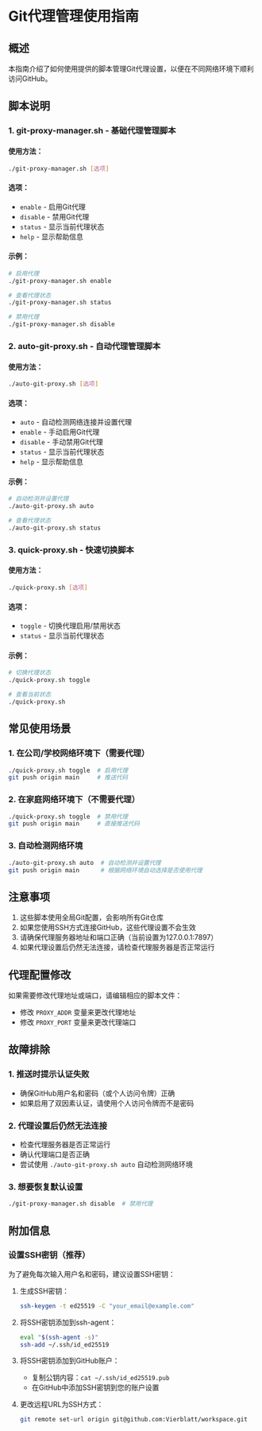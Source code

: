 # Git代理管理使用指南

## 概述

本指南介绍了如何使用提供的脚本管理Git代理设置，以便在不同网络环境下顺利访问GitHub。

## 脚本说明

### 1. git-proxy-manager.sh - 基础代理管理脚本

#### 使用方法：
```bash
./git-proxy-manager.sh [选项]
```

#### 选项：
- `enable` - 启用Git代理
- `disable` - 禁用Git代理
- `status` - 显示当前代理状态
- `help` - 显示帮助信息

#### 示例：
```bash
# 启用代理
./git-proxy-manager.sh enable

# 查看代理状态
./git-proxy-manager.sh status

# 禁用代理
./git-proxy-manager.sh disable
```

### 2. auto-git-proxy.sh - 自动代理管理脚本

#### 使用方法：
```bash
./auto-git-proxy.sh [选项]
```

#### 选项：
- `auto` - 自动检测网络连接并设置代理
- `enable` - 手动启用Git代理
- `disable` - 手动禁用Git代理
- `status` - 显示当前代理状态
- `help` - 显示帮助信息

#### 示例：
```bash
# 自动检测并设置代理
./auto-git-proxy.sh auto

# 查看代理状态
./auto-git-proxy.sh status
```

### 3. quick-proxy.sh - 快速切换脚本

#### 使用方法：
```bash
./quick-proxy.sh [选项]
```

#### 选项：
- `toggle` - 切换代理启用/禁用状态
- `status` - 显示当前代理状态

#### 示例：
```bash
# 切换代理状态
./quick-proxy.sh toggle

# 查看当前状态
./quick-proxy.sh
```

## 常见使用场景

### 1. 在公司/学校网络环境下（需要代理）
```bash
./quick-proxy.sh toggle  # 启用代理
git push origin main     # 推送代码
```

### 2. 在家庭网络环境下（不需要代理）
```bash
./quick-proxy.sh toggle  # 禁用代理
git push origin main     # 直接推送代码
```

### 3. 自动检测网络环境
```bash
./auto-git-proxy.sh auto  # 自动检测并设置代理
git push origin main      # 根据网络环境自动选择是否使用代理
```

## 注意事项

1. 这些脚本使用全局Git配置，会影响所有Git仓库
2. 如果您使用SSH方式连接GitHub，这些代理设置不会生效
3. 请确保代理服务器地址和端口正确（当前设置为127.0.0.1:7897）
4. 如果代理设置后仍然无法连接，请检查代理服务器是否正常运行

## 代理配置修改

如果需要修改代理地址或端口，请编辑相应的脚本文件：
- 修改 `PROXY_ADDR` 变量来更改代理地址
- 修改 `PROXY_PORT` 变量来更改代理端口

## 故障排除

### 1. 推送时提示认证失败
- 确保GitHub用户名和密码（或个人访问令牌）正确
- 如果启用了双因素认证，请使用个人访问令牌而不是密码

### 2. 代理设置后仍然无法连接
- 检查代理服务器是否正常运行
- 确认代理端口是否正确
- 尝试使用 `./auto-git-proxy.sh auto` 自动检测网络环境

### 3. 想要恢复默认设置
```bash
./git-proxy-manager.sh disable  # 禁用代理
```

## 附加信息

### 设置SSH密钥（推荐）
为了避免每次输入用户名和密码，建议设置SSH密钥：

1. 生成SSH密钥：
   ```bash
   ssh-keygen -t ed25519 -C "your_email@example.com"
   ```

2. 将SSH密钥添加到ssh-agent：
   ```bash
   eval "$(ssh-agent -s)"
   ssh-add ~/.ssh/id_ed25519
   ```

3. 将SSH密钥添加到GitHub账户：
   - 复制公钥内容：`cat ~/.ssh/id_ed25519.pub`
   - 在GitHub中添加SSH密钥到您的账户设置

4. 更改远程URL为SSH方式：
   ```bash
   git remote set-url origin git@github.com:Vierblatt/workspace.git
   ```